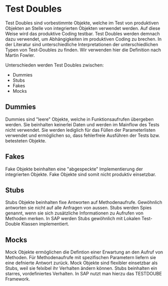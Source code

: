 # Test Doubles

Test Doubles sind vorbestimmte Objekte, welche im Test von produktiven Objekten an Stelle von integrierten Objekten verwendet werden. Auf diese Weise wird das produktive Coding testbar. Test Doubles werden demnach dazu verwendet, um Abhängigkeiten im produktiven Coding zu brechen. In der Literatur sind unterschiedliche Interpretationen der unterschiedlichen Typen von Test-Doubles zu finden. Wir verwenden hier die Definition nach Martin Fowler. 

Unterschieden werden Test Doubles zwischen:
- Dummies
- Stubs
- Fakes
- Mocks 

## Dummies
Dummies sind "leere" Objekte, welche in Funktionsaufrufen übergeben werden. Sie beinhalten keinerlei Daten und werden im Mainflow des Tests nicht verwendet. Sie werden lediglich für das Füllen der Parameterlisten verwendet und ermöglichen so, dass fehlerfreie Ausführen der Tests bzw. betesteten Objekte.

## Fakes
Fake Objekte beinhalten eine "abgespeckte" Implementierung der integrierten Objekte. Fake Objekte sind somit nicht produktiv einsetzbar. 

## Stubs
Stubs Objekte beinhalten fixe Antworten auf Methodenaufrufe. Gewöhnlich antworten sie nicht auf alle Anfragen von aussen. Stubs werden Spies genannt, wenn sie sich zusätzliche Informationen zu Aufrufen von Methoden merken. In SAP werden Stubs gewöhnlich mit Lokalen Test-Double Klassen implementiert.

## Mocks 
Mock Objekte ermöglichen die Defintion einer Erwartung an den Aufruf von Methoden. Für Methodenaufrufe mit spezifischen Parametern liefern sie eine defnierte Antwort zurück. Mock Objekte sind flexibler einsetzbar als Stubs, weil sie felxibel ihr Verhalten ändern können. Stubs beinhalten ein starres, vordefiniertes Verhalten. In SAP nutzt man hierzu das TESTDOUBE Framework.






